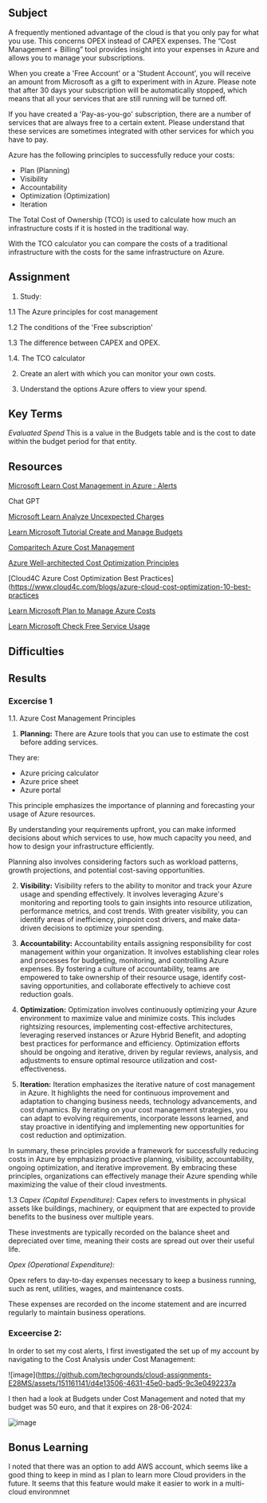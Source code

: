 ## Subject

A frequently mentioned advantage of the cloud is that you only pay for what you use. This concerns OPEX instead of CAPEX expenses. The “Cost Management + Billing” tool provides insight into your expenses in Azure and allows you to manage your subscriptions.

When you create a 'Free Account' or a 'Student Account', you will receive an amount from Microsoft as a gift to experiment with in Azure. Please note that after 30 days your subscription will be automatically stopped, which means that all your services that are still running will be turned off.


If you have created a 'Pay-as-you-go' subscription, there are a number of services that are always free to a certain extent. Please understand that these services are sometimes integrated with other services for which you have to pay.


Azure has the following principles to successfully reduce your costs:


*  Plan (Planning)
*  Visibility
*  Accountability
*  Optimization (Optimization)
*  Iteration
  
The Total Cost of Ownership (TCO) is used to calculate how much an infrastructure costs if it is hosted in the traditional way. 

With the TCO calculator you can compare the costs of a traditional infrastructure with the costs for the same infrastructure on Azure.

## Assignment

1.  Study:
   
1.1  The Azure principles for cost management

1.2  The conditions of the 'Free subscription'

1.3  The difference between CAPEX and OPEX.

1.4. The TCO calculator

2.  Create an alert with which you can monitor your own costs.
   
3.  Understand the options Azure offers to view your spend.
   
##  Key Terms

*Evaluated Spend* This is a  value in the Budgets table and is the cost to date within the budget period for that entity.

##  Resources

[Microsoft Learn Cost Management in Azure : Alerts](https://learn.microsoft.com/en-us/azure/cost-management-billing/costs/cost-mgt-alerts-monitor-usage-spending)

Chat GPT

[Microsoft Learn Analyze Uncexpected Charges](https://learn.microsoft.com/en-us/azure/cost-management-billing/understand/analyze-unexpected-charges#create-an-anomaly-alert)

[Learn Microsoft Tutorial Create and Manage Budgets](https://learn.microsoft.com/en-gb/azure/cost-management-billing/costs/tutorial-acm-create-budgets?tabs=psbudget)

[Comparitech Azure Cost Management](https://www.comparitech.com/net-admin/azure-cost-management/)

[Azure Well-architected Cost Optimization Principles](https://learn.microsoft.com/en-us/azure/well-architected/cost-optimization/principles)

[Cloud4C Azure Cost Optimization Best Practices](https://www.cloud4c.com/blogs/azure-cloud-cost-optimization-10-best-practices

[Learn Microsoft Plan to Manage Azure Costs](https://learn.microsoft.com/en-us/azure/cost-management-billing/understand/plan-manage-costs)

[Learn Microsoft Check Free Service Usage](https://learn.microsoft.com/en-us/azure/cost-management-billing/manage/check-free-service-usage)




##  Difficulties

##  Results

###   Excercise 1

1.1.  Azure Cost Management Principles

1.  **Planning:**
There are Azure tools that you can use to estimate the cost before adding services.  

They are:

*  Azure pricing calculator
*  Azure price sheet
*  Azure portal

This principle emphasizes the importance of planning and forecasting your usage of Azure resources. 

By understanding your requirements upfront, you can make informed decisions about which services to use, how much capacity you need, and how to design your infrastructure efficiently.

Planning also involves considering factors such as workload patterns, growth projections, and potential cost-saving opportunities.

2. **Visibility:**
Visibility refers to the ability to monitor and track your Azure usage and spending effectively. It involves leveraging Azure's monitoring and reporting tools to gain insights into resource utilization, performance metrics, and cost trends. With greater visibility, you can identify areas of inefficiency, pinpoint cost drivers, and make data-driven decisions to optimize your spending.

3. **Accountability:**
Accountability entails assigning responsibility for cost management within your organization. It involves establishing clear roles and processes for budgeting, monitoring, and controlling Azure expenses. By fostering a culture of accountability, teams are empowered to take ownership of their resource usage, identify cost-saving opportunities, and collaborate effectively to achieve cost reduction goals.

4. **Optimization:**
Optimization involves continuously optimizing your Azure environment to maximize value and minimize costs. This includes rightsizing resources, implementing cost-effective architectures, leveraging reserved instances or Azure Hybrid Benefit, and adopting best practices for performance and efficiency. Optimization efforts should be ongoing and iterative, driven by regular reviews, analysis, and adjustments to ensure optimal resource utilization and cost-effectiveness.

6. **Iteration:**
Iteration emphasizes the iterative nature of cost management in Azure. It highlights the need for continuous improvement and adaptation to changing business needs, technology advancements, and cost dynamics. By iterating on your cost management strategies, you can adapt to evolving requirements, incorporate lessons learned, and stay proactive in identifying and implementing new opportunities for cost reduction and optimization.

In summary, these principles provide a framework for successfully reducing costs in Azure by emphasizing proactive planning, visibility, accountability, ongoing optimization, and iterative improvement. By embracing these principles, organizations can effectively manage their Azure spending while maximizing the value of their cloud investments.

1.3  *Capex (Capital Expenditure):*
Capex refers to investments in physical assets like buildings, machinery, or equipment that are expected to provide benefits to the business over multiple years.

These investments are typically recorded on the balance sheet and depreciated over time, meaning their costs are spread out over their useful life.

*Opex (Operational Expenditure):*

Opex refers to day-to-day expenses necessary to keep a business running, such as rent, utilities, wages, and maintenance costs.

These expenses are recorded on the income statement and are incurred regularly to maintain business operations.


###  Exceercise 2:

In order to set my cost alerts, I first investigated the set up of my account by navigating to the Cost Analysis under Cost Management:

![image](https://github.com/techgrounds/cloud-assignments-E28MS/assets/151161141/d4e13506-4631-45e0-bad5-9c3e0492237a

I then had a look at Budgets under Cost Management and noted that my budget was 50 euro, and that it expires on 28-06-2024:

![image](https://github.com/techgrounds/cloud-assignments-E28MS/assets/151161141/663ac06d-554d-43d1-ab24-d30e7ab6b1ef)




## Bonus Learning

I noted that there was an option to add AWS account, which seems like a good thing to keep in mind as I plan to learn more Cloud providers in the future.  It seems that this feature would make it easier to work in a multi-cloud environmnet

